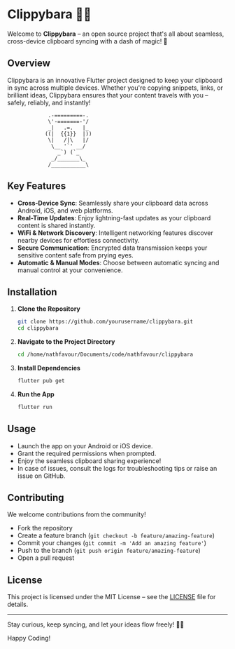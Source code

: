 # Clippybara 🚀✨

Welcome to **Clippybara** – an open source project that's all about seamless, cross-device clipboard syncing with a dash of magic! 🎉

## Overview

Clippybara is an innovative Flutter project designed to keep your clipboard in sync across multiple devices. Whether you're copying snippets, links, or brilliant ideas, Clippybara ensures that your content travels with you – safely, reliably, and instantly! 

```
             .-=========-.
             \'-=======-'/ 
             _|   .=.   |_
            ((|  {{1}}  |))
             \|   /|\   |/
              \__ '`' __/
                _`) (`_
              _/_______\_
             /___________\
```

## Key Features

- **Cross-Device Sync**: Seamlessly share your clipboard data across Android, iOS, and web platforms.
- **Real-Time Updates**: Enjoy lightning-fast updates as your clipboard content is shared instantly.
- **WiFi & Network Discovery**: Intelligent networking features discover nearby devices for effortless connectivity.
- **Secure Communication**: Encrypted data transmission keeps your sensitive content safe from prying eyes.
- **Automatic & Manual Modes**: Choose between automatic syncing and manual control at your convenience.

## Installation

1. **Clone the Repository**
   ```bash
   git clone https://github.com/yourusername/clippybara.git
   cd clippybara
   ```

2. **Navigate to the Project Directory**
   ```bash
   cd /home/nathfavour/Documents/code/nathfavour/clippybara
   ```

3. **Install Dependencies**
   ```bash
   flutter pub get
   ```

4. **Run the App**
   ```bash
   flutter run
   ```

## Usage

- Launch the app on your Android or iOS device.
- Grant the required permissions when prompted.
- Enjoy the seamless clipboard sharing experience!
- In case of issues, consult the logs for troubleshooting tips or raise an issue on GitHub.

## Contributing

We welcome contributions from the community!
- Fork the repository
- Create a feature branch (`git checkout -b feature/amazing-feature`)
- Commit your changes (`git commit -m 'Add an amazing feature'`)
- Push to the branch (`git push origin feature/amazing-feature`)
- Open a pull request

## License

This project is licensed under the MIT License – see the [LICENSE](LICENSE) file for details.

---

Stay curious, keep syncing, and let your ideas flow freely! 🚀✨

Happy Coding!
